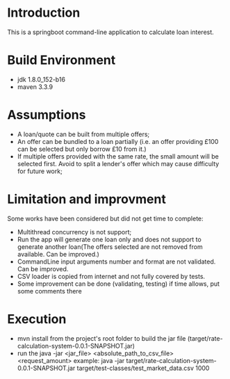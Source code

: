 # Introduction
This is a springboot command-line application to calculate loan interest.


# Build Environment
* jdk 1.8.0_152-b16
* maven 3.3.9

# Assumptions
* A loan/quote can be built from multiple offers;
* An offer can be bundled to a loan partially (i.e. an offer providing £100 can be selected but only borrow £10 from it.)
* If multiple offers provided with the same rate, the small amount will be selected first. Avoid to split a lender's offer
which may cause difficulty for future work;

# Limitation and improvment
Some works have been considered but did not get time to complete:
* Multithread concurrency is not support;
* Run the app will generate one loan only and does not support to generate another loan(The offers selected are not
removed from available. Can be improved.)
* CommandLine input arguments number and format are not validated. Can be improved. 
* CSV loader is copied from internet and not fully covered by tests. 
* Some improvement can be done (validating, testing) if time allows, put some comments there

# Execution
* mvn install from the project's root folder to build the jar file (target/rate-calculation-system-0.0.1-SNAPSHOT.jar)
* run the java -jar <jar_file> <absolute_path_to_csv_file> <request_amount>
example:
java -jar target/rate-calculation-system-0.0.1-SNAPSHOT.jar target/test-classes/test_market_data.csv 1000
